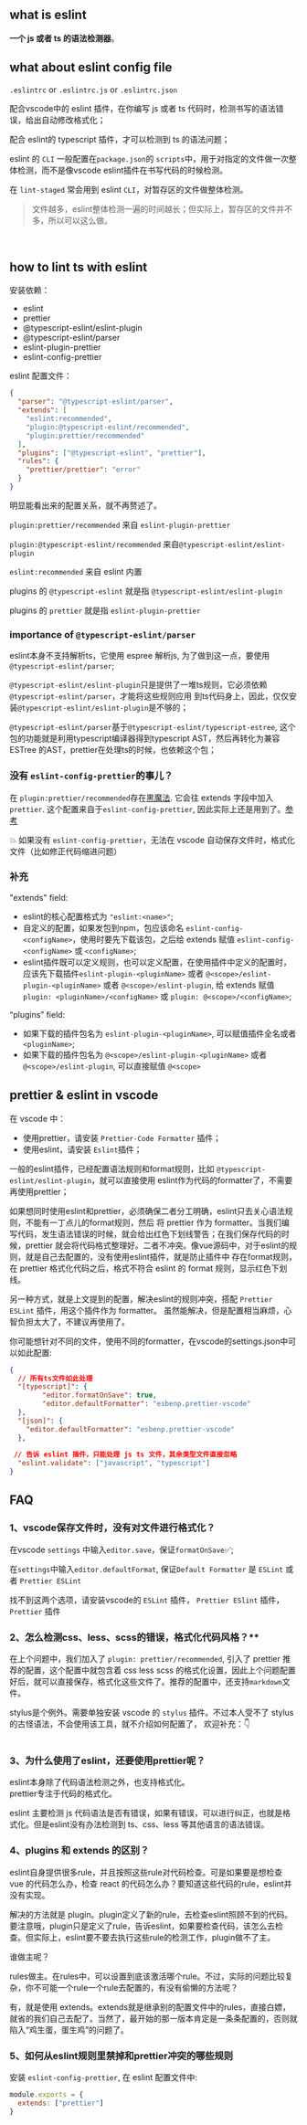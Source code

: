 ## what is eslint
**一个 js 或者 ts 的语法检测器**。  

## what about eslint config file
`.eslintrc` or `.eslintrc.js` or `.eslintrc.json`

配合vscode中的 eslint 插件，在你编写 js 或者 ts 代码时，检测书写的语法错误，给出自动修改格式化；

配合 eslint的 typescript 插件，才可以检测到 ts 的语法问题；

eslint 的 `CLI` 一般配置在`package.json`的 `scripts`中，用于对指定的文件做一次整体检测，而不是像vscode eslint插件在书写代码的时候检测。

在 `lint-staged` 常会用到 eslint `CLI`，对暂存区的文件做整体检测。
> 文件越多，eslint整体检测一遍的时间越长；但实际上，暂存区的文件并不多，所以可以这么做。

<br>

## how to lint ts with eslint
安装依赖：
- eslint
- prettier
- @typescript-eslint/eslint-plugin
- @typescript-eslint/parser
- eslint-plugin-prettier
- eslint-config-prettier

eslint 配置文件：
```json
{
  "parser": "@typescript-eslint/parser",
  "extends": [
    "eslint:recommended",
    "plugin:@typescript-eslint/recommended",
    "plugin:prettier/recommended"
  ],
  "plugins": ["@typescript-eslint", "prettier"],
  "rules": {
    "prettier/prettier": "error"
  }
}
```
明显能看出来的配置关系，就不再赘述了。

`plugin:prettier/recommended` 来自 `eslint-plugin-prettier`  

`plugin:@typescript-eslint/recommended` 来自`@typescript-eslint/eslint-plugin`  

`eslint:recommended` 来自 eslint 内置  

plugins 的 `@typescript-eslint` 就是指 `@typescript-eslint/eslint-plugin`  

plugins 的 `prettier` 就是指 `eslint-plugin-prettier`

### importance of `@typescript-eslint/parser`
eslint本身不支持解析ts，它使用 espree 解析js, 为了做到这一点，要使用`@typescript-eslint/parser`;

`@typescript-eslint/eslint-plugin`只是提供了一堆ts规则，它必须依赖`@typescript-eslint/parser`，才能将这些规则应用
到ts代码身上，因此，仅仅安装`@typescript-eslint/eslint-plugin`是不够的；

`@typescript-eslint/parser`基于`@typescript-eslint/typescript-estree`, 这个包的功能就是利用typescript编译器得到typescript AST，然后再转化为兼容 ESTree 的AST，prettier在处理ts的时候，也依赖这个包；


### 没有 `eslint-config-prettier`的事儿？
在 `plugin:prettier/recommended`存在[黑魔法](https://github.com/prettier/eslint-plugin-prettier#recommended-configuration).
它会往 extends 字段中加入 `prettier`.
这个配置来自于`eslint-config-prettier`, 因此实际上还是用到了。[参考](https://www.npmjs.com/package/eslint-plugin-prettier) 

💥 如果没有 `eslint-config-prettier`，无法在 vscode 自动保存文件时，格式化文件（比如修正代码缩进问题）

### 补充
"extends" field:
* eslint的核心配置格式为 `"eslint:<name>"`;  
* 自定义的配置，如果发包到npm，包应该命名 `eslint-config-<configName>`，使用时要先下载该包，之后给 extends 赋值 `eslint-config-<configName>` 或 `<configName>`;
* eslint插件既可以定义规则，也可以定义配置，在使用插件中定义的配置时，应该先下载插件`eslint-plugin-<pluginName>` 或者 `@<scope>/eslint-plugin-<pluginName>` 或者 `@<scope>/eslint-plugin`, 给 extends 赋值 `plugin: <pluginName>/<configName>` 或 `plugin: @<scope>/<configName>`;

“plugins” field:
* 如果下载的插件包名为 `eslint-plugin-<pluginName>`, 可以赋值插件全名或者 `<pluginName>`;
* 如果下载的插件包名为 `@<scope>/eslint-plugin-<pluginName>` 或者 `@<scope>/eslint-plugin`, 可以直接赋值 `@<scope>`


## prettier & eslint  in vscode 
在 vscode 中：
- 使用prettier，请安装 `Prettier-Code Formatter` 插件；
- 使用eslint，请安装 `Eslint`插件；

一般的eslint插件，已经配置语法规则和format规则，比如 `@typescript-eslint/eslint-plugin`，就可以直接使用
eslint作为代码的formatter了，不需要再使用prettier；

如果想同时使用eslint和prettier，必须确保二者分工明确，eslint只去关心语法规则，不能有一丁点儿的format规则，然后 
将 prettier 作为 formatter。当我们编写代码，发生语法错误的时候，就会给出红色下划线警告；在我们保存代码的时候，prettier 
就会将代码格式整理好。二者不冲突。像vue源码中，对于eslint的规则，就是自己去配置的，没有使用eslint插件，就是防止插件中
存在format规则，在 prettier 格式化代码之后，格式不符合 eslint 的 format 规则，显示红色下划线。

另一种方式，就是上文提到的配置，解决eslint的规则冲突，搭配 `Prettier ESLint` 插件，用这个插件作为 formatter。
虽然能解决，但是配置相当麻烦，心智负担太大了，不建议再使用了。

你可能想针对不同的文件，使用不同的formatter，在vscode的settings.json中可以如此配置:
```json 
{
  // 所有ts文件如此处理
  "[typescript]": {
        "editor.formatOnSave": true,
        "editor.defaultFormatter": "esbenp.prettier-vscode"
  },
  "[json]": {
    "editor.defaultFormatter": "esbenp.prettier-vscode"
  },
 
 // 告诉 eslint 插件，只能处理 js ts 文件，其余类型文件直接忽略
  "eslint.validate": ["javascript", "typescript"]
}

```



## FAQ
### 1、vscode保存文件时，没有对文件进行格式化？
在vscode `settings` 中输入`editor.save`，保证`formatOnSave`✅;

在`settings`中输入`editor.defaultFormat`, 保证`Default Formatter` 是 `ESLint` 或者 `Prettier ESLint`

找不到这两个选项，请安装vscode的 `ESLint` 插件， `Prettier ESlint` 插件， `Prettier` 插件


### 2、怎么检测css、less、scss的错误，格式化代码风格？**
在上个问题中，我们加入了 `plugin: prettier/recommended`, 引入了 prettier 推荐的配置，这个配置中就包含着  css less scss 的格式化设置，因此上个问题配置好后，就可以直接保存，格式化这些文件了。推荐的配置中，还支持` markdown `文件。

stylus是个例外。需要单独安装 vscode 的 `stylus` 插件。不过本人受不了 stylus 的古怪语法，不会使用该工具，就不介绍如何配置了，
欢迎补充：👇
```

```

### 3、为什么使用了eslint，还要使用prettier呢？
eslint本身除了代码语法检测之外，也支持格式化。  
prettier专注于代码的格式化。  
     
eslint 主要检测 js 代码语法是否有错误，如果有错误，可以进行纠正，也就是格式化。但是eslint没有办法检测到 ts、css、less 等其他语言的语法错误。 

### 4、plugins 和 extends 的区别？
eslint自身提供很多rule，并且按照这些rule对代码检查。可是如果要是想检查 vue 的代码怎么办，检查 react 的代码怎么办？要知道这些代码的rule，eslint并没有实现。

解决的方法就是 plugin。plugin定义了新的rule，去检查eslint照顾不到的代码。要注意哦，plugin只是定义了rule，告诉eslint，如果要检查代码，该怎么去检查。但实际上，eslint要不要去执行这些rule的检测工作，plugin做不了主。

谁做主呢？

rules做主。在rules中，可以设置到底该激活哪个rule。不过，实际的问题比较复杂，你不可能一个rule一个rule去配置的，有没有偷懒的方法呢？

有，就是使用 extends。extends就是继承别的配置文件中的rules，直接白嫖，就省的我们自己去配了。当然了，最开始的那一版本肯定是一条条配置的，否则就陷入“鸡生蛋，蛋生鸡”的问题了。

### 5、如何从eslint规则里禁掉和prettier冲突的哪些规则
安装 `eslint-config-prettier`, 在 eslint 配置文件中:
```js 
module.exports = {
  extends: ["prettier"]
}

```
